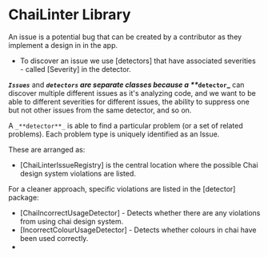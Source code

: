# ChaiLinter Library

An issue is a potential bug that can be created by a contributor as they implement a design in in the app. 
- To discover an issue we use [detectors] that have associated severities - called [Severity] in the detector.

**_`Issues`_** and **_`detectors` are separate classes because a **_`detector`_** can discover multiple different issues
as it's analyzing code, and we want to be able to different severities for different issues, 
the ability to suppress one but not other issues from the same detector, and so on.

A `_**detector**_` is able to find a particular problem (or a set of related problems). 
Each problem type is uniquely identified as an Issue.

These are arranged as:
- [ChaiLinterIssueRegistry] is the central location where the possible Chai design system violations are listed.

For a cleaner approach, specific violations are listed in the [detector] package:
- [ChaiIncorrectUsageDetector] -  Detects whether there are any violations from using chai design system.
- [IncorrectColourUsageDetector] -  Detects whether colours in chai have been used correctly.
- 